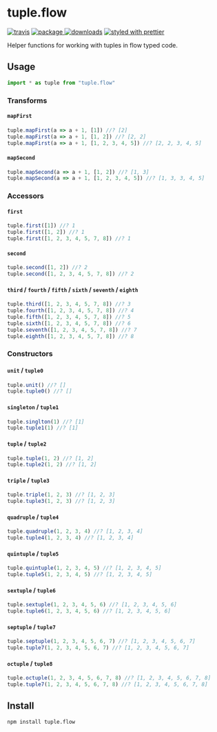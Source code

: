 # tuple.flow

[![travis][travis.icon]][travis.url]
[![package][version.icon] ![downloads][downloads.icon]][package.url]
[![styled with prettier][prettier.icon]][prettier.url]

Helper functions for working with tuples in flow typed code.

## Usage

```js
import * as tuple from "tuple.flow"
```

### Transforms

#### `mapFirst`

```js
tuple.mapFirst(a => a + 1, [1]) //? [2]
tuple.mapFirst(a => a + 1, [1, 2]) //? [2, 2]
tuple.mapFirst(a => a + 1, [1, 2, 3, 4, 5]) //? [2, 2, 3, 4, 5]
```

#### `mapSecond`

```js
tuple.mapSecond(a => a + 1, [1, 2]) //? [1, 3]
tuple.mapSecond(a => a + 1, [1, 2, 3, 4, 5]) //? [1, 3, 3, 4, 5]
```

### Accessors

#### `first`

```js
tuple.first([1]) //? 1
tuple.first([1, 2]) //? 1
tuple.first([1, 2, 3, 4, 5, 7, 8]) //? 1
```

#### `second`

```js
tuple.second([1, 2]) //? 2
tuple.second([1, 2, 3, 4, 5, 7, 8]) //? 2
```

#### `third` / `fourth` / `fifth` / `sixth` / `seventh` / `eighth`

```js
tuple.third([1, 2, 3, 4, 5, 7, 8]) //? 3
tuple.fourth([1, 2, 3, 4, 5, 7, 8]) //? 4
tuple.fifth([1, 2, 3, 4, 5, 7, 8]) //? 5
tuple.sixth([1, 2, 3, 4, 5, 7, 8]) //? 6
tuple.seventh([1, 2, 3, 4, 5, 7, 8]) //? 7
tuple.eighth([1, 2, 3, 4, 5, 7, 8]) //? 8
```

### Constructors

#### `unit` / `tuple0`

```js
tuple.unit() //? []
tuple.tuple0() //? []
```

#### `singleton` / `tuple1`

```js
tuple.singlton(1) //? [1]
tuple.tuple1(1) //? [1]
```

#### `tuple` / `tuple2`

```js
tuple.tuple(1, 2) //? [1, 2]
tuple.tuple2(1, 2) //? [1, 2]
```

#### `triple` / `tuple3`

```js
tuple.triple(1, 2, 3) //? [1, 2, 3]
tuple.tuple3(1, 2, 3) //? [1, 2, 3]
```

#### `quadruple` / `tuple4`

```js
tuple.quadruple(1, 2, 3, 4) //? [1, 2, 3, 4]
tuple.tuple4(1, 2, 3, 4) //? [1, 2, 3, 4]
```

#### `quintuple` / `tuple5`

```js
tuple.quintuple(1, 2, 3, 4, 5) //? [1, 2, 3, 4, 5]
tuple.tuple5(1, 2, 3, 4, 5) //? [1, 2, 3, 4, 5]
```

#### `sextuple` / `tuple6`

```js
tuple.sextuple(1, 2, 3, 4, 5, 6) //? [1, 2, 3, 4, 5, 6]
tuple.tuple6(1, 2, 3, 4, 5, 6) //? [1, 2, 3, 4, 5, 6]
```

#### `septuple` / `tuple7`

```js
tuple.septuple(1, 2, 3, 4, 5, 6, 7) //? [1, 2, 3, 4, 5, 6, 7]
tuple.tuple7(1, 2, 3, 4, 5, 6, 7) //? [1, 2, 3, 4, 5, 6, 7]
```

#### `octuple` / `tuple8`

```js
tuple.octuple(1, 2, 3, 4, 5, 6, 7, 8) //? [1, 2, 3, 4, 5, 6, 7, 8]
tuple.tuple7(1, 2, 3, 4, 5, 6, 7, 8) //? [1, 2, 3, 4, 5, 6, 7, 8]
```

## Install

    npm install tuple.flow

[travis.icon]: https://travis-ci.org/Gozala/tuple.flow.svg?branch=master
[travis.url]: https://travis-ci.org/Gozala/tuple.flow
[version.icon]: https://img.shields.io/npm/v/tuple.flow.svg
[downloads.icon]: https://img.shields.io/npm/dm/tuple.flow.svg
[package.url]: https://npmjs.org/package/tuple.flow
[downloads.image]: https://img.shields.io/npm/dm/tuple.flow.svg
[downloads.url]: https://npmjs.org/package/tuple.flow
[prettier.icon]: https://img.shields.io/badge/styled_with-prettier-ff69b4.svg
[prettier.url]: https://github.com/prettier/prettier
